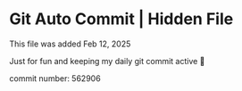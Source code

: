 # Git Auto Commit | Hidden File

This file was added Feb 12, 2025

Just for fun and keeping my daily git commit active 🤪

commit number: 562906

